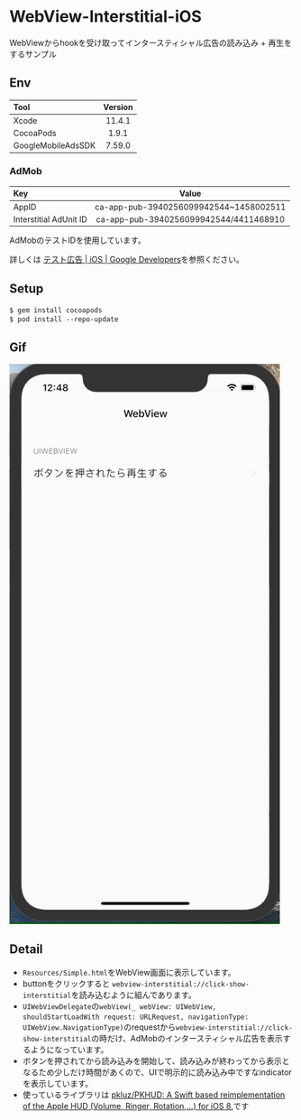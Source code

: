 # WebView-Interstitial-iOS

WebViewからhookを受け取ってインタースティシャル広告の読み込み + 再生をするサンプル

## Env

| Tool | Version |
|:---|:---:|
| Xcode | 11.4.1 |
| CocoaPods | 1.9.1 |
| GoogleMobileAdsSDK | 7.59.0 |

### AdMob

| Key | Value |
|:---|:----:|
| AppID | ca-app-pub-3940256099942544~1458002511 |
| Interstitial AdUnit ID | ca-app-pub-3940256099942544/4411468910 |

AdMobのテストIDを使用しています。

詳しくは [テスト広告 | iOS | Google Developers](https://developers.google.com/admob/ios/test-ads?hl=ja)を参照ください。

## Setup

```shell
$ gem install cocoapods
$ pod install --repo-update
```

## Gif

![image.gif](./Assets/image.gif)

## Detail

- `Resources/Simple.html`をWebView画面に表示しています。
- buttonをクリックすると `webview-interstitial://click-show-interstitial`を読み込むように組んであります。
- `UIWebViewDelegate`の`webView(_ webView: UIWebView, shouldStartLoadWith request: URLRequest, navigationType: UIWebView.NavigationType)`のrequestから`webview-interstitial://click-show-interstitial`の時だけ、AdMobのインタースティシャル広告を表示するようになっています。
- ボタンを押されてから読み込みを開始して、読み込みが終わってから表示となるため少しだけ時間があくので、UIで明示的に読み込み中ですなindicatorを表示しています。
- 使っているライブラリは [pkluz/PKHUD: A Swift based reimplementation of the Apple HUD (Volume, Ringer, Rotation,…) for iOS 8.](https://github.com/pkluz/PKHUD)です